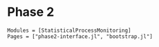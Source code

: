 # Phase 2

```@autodocs
Modules = [StatisticalProcessMonitoring]
Pages = ["phase2-interface.jl", "bootstrap.jl"]
```
